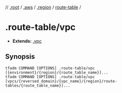 // [.root] / [.aws] / [.region] / [route-table] /

# .route-table/vpc

- **Extends:** [.vpc](../.vpc.md)

## Synopsis

```
tfadm COMMAND [OPTIONS] .route-table/vpc [{environment}/{region}/{route_table_name}]...
tfadm COMMAND [OPTIONS] .route-table/vpc [vpcs/{reversed_domain}/{vpc_name}/{region}/route-tables/{route_table_name}]...
```

[.aws]: ../README.md
[.region]: ../.region.md
[.root]: ../../../../.tfadm/resources/README.md
[route-table]: ../route-table.md
